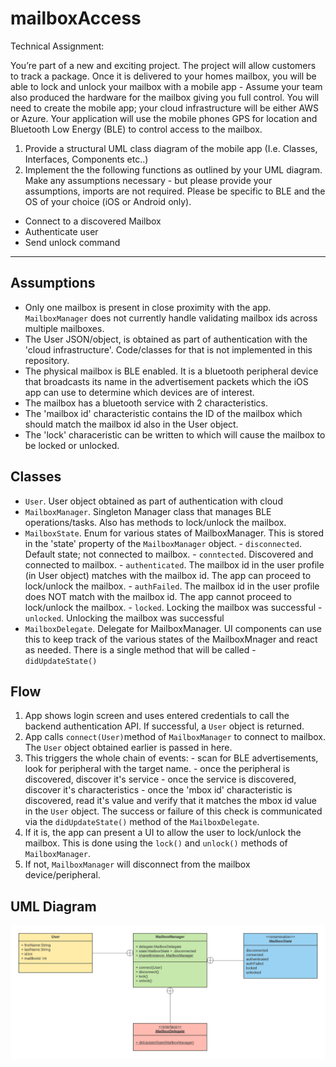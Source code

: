 # mailboxAccess

Technical Assignment:

You’re part of a new and exciting project. The project will allow customers to track a package. Once it is delivered to your homes mailbox, you will be able to lock and unlock your mailbox with a mobile app - Assume your team also produced the hardware for the mailbox giving you full control. You will need to create the mobile app; your cloud infrastructure will be either AWS or Azure. Your application will use the mobile phones GPS for location and Bluetooth Low Energy (BLE) to control access to the mailbox.

1. Provide a structural UML class diagram of the mobile app (I.e. Classes, Interfaces, Components etc..)
2. Implement the the following functions as outlined by your UML diagram. Make any assumptions necessary - but please provide your assumptions, imports are not required. Please be specific to BLE and the OS of your choice (iOS or Android only).
 - Connect to a discovered Mailbox
 - Authenticate user
 - Send unlock command
 
 ---
  
 ## Assumptions
  - Only one mailbox is present in close proximity with the app. `MailboxManager` does not currently handle validating mailbox ids across multiple mailboxes.
  - The User JSON/object, is obtained as part of authentication with the 'cloud infrastructure'. Code/classes for that is not implemented in this repository.
  - The physical mailbox is BLE enabled. It is a bluetooth peripheral device that broadcasts its name in the advertisement packets which the iOS app can use to determine which devices are of interest.
  - The mailbox has a bluetooth service with 2 characteristics.
  - The 'mailbox id' characteristic contains the ID of the mailbox which should match the mailbox id also in the User object. 
  - The 'lock' characeristic can be written to which will cause the mailbox to be locked or unlocked.
  
  ## Classes
   - `User`. User object obtained as part of authentication with cloud
   - `MailboxManager`. Singleton Manager class that manages BLE operations/tasks. Also has methods to lock/unlock the mailbox.
   - `MailboxState`. Enum for various states of MailboxManager. This is stored in the 'state' property of the `MailboxManager` object.
    - `disconnected`. Default state; not connected to mailbox.
    - `conntected`. Discovered and connected to mailbox.
    - `authenticated`. The mailbox id in the user profile (in User object) matches with the mailbox id. The app can proceed to lock/unlock the mailbox.
    - `authFailed`. The mailbox id in the user profile does NOT match with the mailbox id. The app cannot proceed to lock/unlock the mailbox.
    - `locked`. Locking the mailbox was successful
    - `unlocked`. Unlocking the mailbox was successful
   - `MailboxDelegate`. Delegate for MailboxManager. UI components can use this to keep track of the various states of the MailboxMnager and react as needed. There is a single method that will be called - `didUpdateState()`
   
  ## Flow
   1. App shows login screen and uses entered credentials to call the backend authentication API. If successful, a `User` object is returned.
   2. App calls `connect(User)`method of `MailboxManager` to connect to mailbox. The `User` object obtained earlier is passed in here.
   3. This triggers the whole chain of events:
    - scan for BLE advertisements, look for peripheral with the target name.
    - once the peripheral is discovered, discover it's service
    - once the service is discovered, discover it's characteristics
    - once the 'mbox id' characteristic is discovered, read it's value and verify that it matches the mbox id value in the `User` object. The success or failure of this check is communicated via the `didUpdateState()` method of the `MailboxDelegate`.
   4. If it is, the app can present a UI to allow the user to lock/unlock the mailbox. This is done using the `lock()` and `unlock()` methods of `MailboxManager`.
   5. If not, `MailboxManager` will disconnect from the mailbox device/peripheral.

  ## UML Diagram
  ![UML Diagram](images/Mailbox.png)
